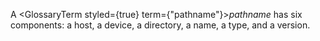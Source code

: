  



A <GlossaryTerm styled={true} term={"pathname"}><i>pathname</i></GlossaryTerm> has six components: a host, a device, a directory, a name, a type, and a version. 



